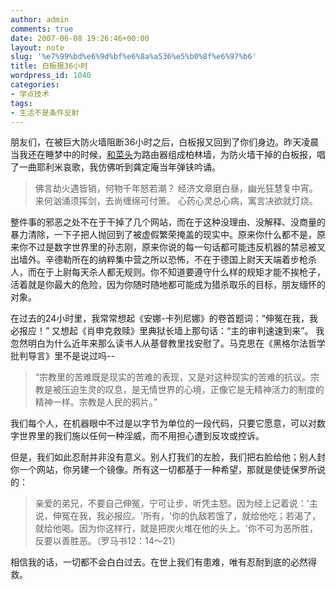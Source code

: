 ```yaml
---
author: admin
comments: true
date: 2007-06-08 19:26:46+00:00
layout: note
slug: '%e7%99%bd%e6%9d%bf%e6%8a%a536%e5%b0%8f%e6%97%b6'
title: 白板报36小时
wordpress_id: 1040
categories:
- 学点技术
tags:
- 生活不是条件反射
---
```


朋友们，在被巨大防火墙阻断36小时之后，白板报又回到了你们身边。昨天凌晨当我还在睡梦中的时候，[和菜头](http://www.hecaitou.net/?p=1651)为路由器组成柏林墙，为防火墙干掉的白板报，唱了一曲耶利米哀歌，我仿佛听到龚定庵当年弹铗吟诵。





<blockquote>佛言劫火遇皆销，何物千年怒若潮？ 
经济文章磨白昼，幽光狂慧复中宵。 
来何汹涌须挥剑，去尚缠绵可付箫。 
心药心灵总心病，寓言决欲就灯烧。</blockquote>





整件事的邪恶之处不在于干掉了几个网站，而在于这种没理由、没解释、没商量的暴力清除，一下子把人抛回到了被虚假繁荣掩盖的现实中。原来你什么都不是，原来你不过是数字世界里的孙志刚，原来你说的每一句话都可能违反机器的禁忌被叉出墙外。辛德勒所在的纳粹集中营之所以恐怖，不在于德国上尉天天端着步枪杀人，而在于上尉每天杀人都无规则。你不知道要遵守什么样的规矩才能不挨枪子，活着就是你最大的危险，因为你随时随地都可能成为猎杀取乐的目标，朋友缅怀的对象。

在过去的24小时里，我常常想起《安娜-卡列尼娜》的卷首题词：“伸冤在我，我必报应！” 又想起《肖申克救赎》里典狱长墙上那句话：“主的审判速速到来”。 我忽然明白为什么近年来那么读书人从基督教里找安慰了。马克思在《黑格尔法哲学批判导言》里不是说过吗--





<blockquote>“宗教里的苦难既是现实的苦难的表现，又是对这种现实的苦难的抗议。宗教是被压迫生灵的叹息，是无情世界的心境，正像它是无精神活力的制度的精神一样。宗教是人民的鸦片。”</blockquote>



我们每个人，在机器眼中不过是以字节为单位的一段代码，只要它愿意，可以对数字世界里的我们施以任何一种淫威，而不用担心遭到反攻或控诉。

但是，我们如此忍耐并非没有意义。别人打我们的左脸，我们把右脸给他；别人封你一个网站，你另建一个镜像。所有这一切都基于一种希望，那就是使徒保罗所说的：





<blockquote>亲爱的弟兄，不要自己伸冤，宁可让步，听凭主怒。因为经上记着说：'主说，伸冤在我，我必报应。'所有，'你的仇敌若饿了，就给他吃；若渴了，就给他喝。因为你这样行，就是把炭火堆在他的头上。'你不可为恶所胜，反要以善胜恶。（罗马书12：14～21） </blockquote>



相信我的话，一切都不会白白过去。在世上我们有患难，唯有忍耐到底的必然得救。
